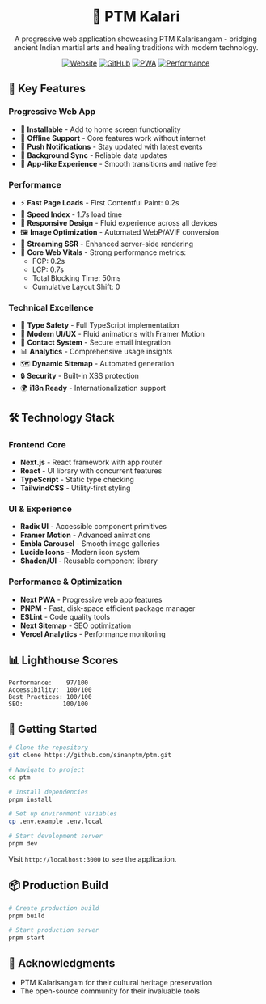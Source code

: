 <div align="center">
  <h1>🥋 PTM Kalari</h1>
  <p>A progressive web application showcasing PTM Kalarisangam - bridging ancient Indian martial arts and healing traditions with modern technology.</p>
  
  [![Website](https://img.shields.io/badge/Website-ptmkalari.vercel.app-orange?style=for-the-badge)](https://ptmkalari.vercel.app)
  [![GitHub](https://img.shields.io/badge/GitHub-View_Source-black?style=for-the-badge&logo=github)](https://github.com/sinanptm/ptm)
  [![PWA](https://img.shields.io/badge/PWA-Enabled-blue?style=for-the-badge&logo=pwa)](https://ptmkalari.vercel.app)
  [![Performance](https://img.shields.io/badge/Lighthouse-97%25-brightgreen?style=for-the-badge&logo=lighthouse)](https://ptmkalari.vercel.app)
</div>

## 🌟 Key Features

### Progressive Web App
- 📱 **Installable** - Add to home screen functionality
- 🔄 **Offline Support** - Core features work without internet
- 📲 **Push Notifications** - Stay updated with latest events
- 🔄 **Background Sync** - Reliable data updates
- 💨 **App-like Experience** - Smooth transitions and native feel

### Performance
- ⚡ **Fast Page Loads** - First Contentful Paint: 0.2s
- 🎯 **Speed Index** - 1.7s load time
- 📱 **Responsive Design** - Fluid experience across all devices
- 🖼️ **Image Optimization** - Automated WebP/AVIF conversion
- 🔄 **Streaming SSR** - Enhanced server-side rendering
- 🎯 **Core Web Vitals** - Strong performance metrics:
  - FCP: 0.2s
  - LCP: 0.7s
  - Total Blocking Time: 50ms
  - Cumulative Layout Shift: 0

### Technical Excellence
- 🎯 **Type Safety** - Full TypeScript implementation
- 🎨 **Modern UI/UX** - Fluid animations with Framer Motion
- 📧 **Contact System** - Secure email integration
- 📊 **Analytics** - Comprehensive usage insights
- 🗺️ **Dynamic Sitemap** - Automated generation
- 🔒 **Security** - Built-in XSS protection
- 🌍 **i18n Ready** - Internationalization support

## 🛠️ Technology Stack

### Frontend Core
- **Next.js** - React framework with app router
- **React** - UI library with concurrent features
- **TypeScript** - Static type checking
- **TailwindCSS** - Utility-first styling

### UI & Experience
- **Radix UI** - Accessible component primitives
- **Framer Motion** - Advanced animations
- **Embla Carousel** - Smooth image galleries
- **Lucide Icons** - Modern icon system
- **Shadcn/UI** - Reusable component library

### Performance & Optimization
- **Next PWA** - Progressive web app features
- **PNPM** - Fast, disk-space efficient package manager
- **ESLint** - Code quality tools
- **Next Sitemap** - SEO optimization
- **Vercel Analytics** - Performance monitoring

## 📊 Lighthouse Scores

```
Performance:    97/100
Accessibility:  100/100
Best Practices: 100/100
SEO:           100/100
```

## 🚀 Getting Started

```bash
# Clone the repository
git clone https://github.com/sinanptm/ptm.git

# Navigate to project
cd ptm

# Install dependencies
pnpm install

# Set up environment variables
cp .env.example .env.local

# Start development server
pnpm dev
```

Visit `http://localhost:3000` to see the application.

## 📦 Production Build

```bash
# Create production build
pnpm build

# Start production server
pnpm start
```

## 🙏 Acknowledgments

- PTM Kalarisangam for their cultural heritage preservation
- The open-source community for their invaluable tools

